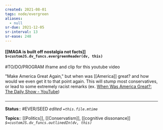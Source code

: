 ```yaml
---
created: 2021-08-01
tags: node/evergreen
aliases:
  - null
sr-due: 2021-12-05
sr-interval: 13
sr-ease: 248
---
```


#### [[MAGA is built off nostalgia not facts]] `$=customJS.dv_funcs.evergreenHeader(dv, this)`

#TO/DO/PROGRAM iframe and clip for this youtube video

"Make America Great Again," but when was [[America]] great? and how would we even get it to that point again. This will stump most conservatives, or lead to some extremely racist remarks (ex. [When Was America Great?: The Daily Show - YouTube](https://youtu.be/uVQvWwHM5kM))

### <hr class="footnote"/>

**Status**:: #EVER/SEED
*edited `=this.file.mtime`*

**Topics**:: [[Politics]], [[Conservatism]], [[cognitive dissonance]]
*`$=customJS.dv_funcs.outlinedIn(dv, this)`*
